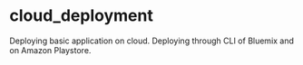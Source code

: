 # cloud_deployment
Deploying basic application on cloud.
Deploying through CLI of Bluemix and on Amazon Playstore.
